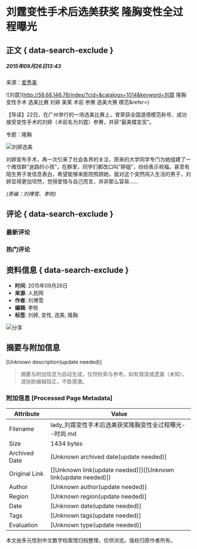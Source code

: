 # 刘霆变性手术后选美获奖 隆胸变性全过程曝光

## 正文 { data-search-exclude }


##### 2015年09月26日13:43    
来源：[爱秀美](http://www.ixiumei.com/a/20150923/186927.shtml) 

![刘霆](http://58.68.146.78/index/?cid=&catalogs=1014&keyword=刘霆 隆胸 变性手术 选美比赛 刘婷 美莱 术前 参赛 选美大赛 模范&refer=)

【导读】22日，在广州举行的一场选美比赛上，曾荣获全国道德模范称号、成功接受变性手术的刘婷（术前名为刘霆）参赛，并获“最美蝶变奖”。

专题：隆胸

![刘婷选美](http://www.people.com.cn/mediafile/pic/20150926/34/5524102642172172642.jpg)

刘婷宣布手术，再一次引来了社会各界的关注，原来的大学同学专门为她组建了一个微信群“迷路的小孩”，在群里，同学们都改口叫“婷姐”，纷纷表示祝福。甚至有陌生男子发信息表白，希望能够来医院照顾她，面对这个突然闯入生活的男子，刘婷显得更加坦然，觉得爱情与自己而言，并非那么容易…… 

_(责编：刘博雪、李昉)_ 

## 评论  { data-search-exclude }
### 最新评论 
### 热门评论 

## 资料信息  { data-search-exclude }
- **时间**: 2015年09月26日
- **来源**: 人民网
- **作者**: 刘博雪
- **编辑**: 李昉
- **标签**: 刘婷, 变性, 选美, 隆胸

![分享](http://58.68.146.44:8000/c.gif?id=27637653)
<!-- tcd_original_link http://lady.people.com.cn/n/2015/0926/c1014-27637653-8.html -->


## 摘要与附加信息

<!-- tcd_abstract -->
[Unknown description(update needed)]
<!-- tcd_abstract_end -->

> 摘要与附加信息为自动生成，仅供检索与参考。如有错误或遗漏（未知），请协助编辑指正，不胜感激。

### 附加信息 [Processed Page Metadata]

| Attribute       | Value                                  |
|-----------------|----------------------------------------|
| Filename        | lady_刘霆变性手术后选美获奖隆胸变性全过程曝光--时尚.md                             |
| Size            | 1434 bytes                           |
| Archived Date   | [Unknown archived date(update needed)]                             |
| Original Link   | [[Unknown link(update needed)]]([Unknown link(update needed)])                       |
| Author          | [Unknown author(update needed)]                               |
| Region          | [Unknown region(update needed)]                               |
| Date            | [Unknown date(update needed)]                                 |
| Tags            | [Unknown tags(update needed)]                                 |
| Evaluation            | [Unknown type(update needed)]                                 |
<!-- tcd_table_end -->

本文由多元性别中文数字档案馆归档整理，仅供浏览。版权归原作者所有。
